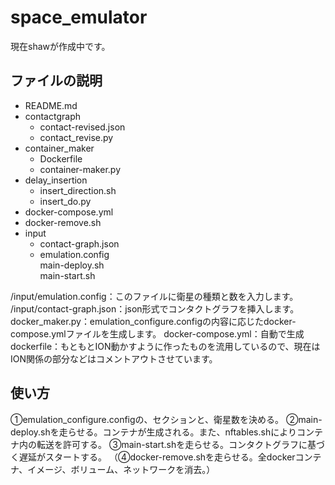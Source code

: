 # space_emulator

現在shawが作成中です。

## ファイルの説明

- README.md  
- contactgraph  
  - contact-revised.json  
  - contact_revise.py  
- container_maker  
  - Dockerfile  
  - container-maker.py  
- delay_insertion  
  - insert_direction.sh  
  - insert_do.py  
- docker-compose.yml  
- docker-remove.sh  
- input  
  - contact-graph.json  
  - emulation.config  
main-deploy.sh  
main-start.sh  

/input/emulation.config：このファイルに衛星の種類と数を入力します。
/input/contact-graph.json：json形式でコンタクトグラフを挿入します。
docker_maker.py：emulation_configure.configの内容に応じたdocker-compose.ymlファイルを生成します。
docker-compose.yml：自動で生成
dockerfile：もともとION動かすように作ったものを流用しているので、現在はION関係の部分などはコメントアウトさせています。

## 使い方

①emulation_configure.configの、セクションと、衛星数を決める。
②main-deploy.shを走らせる。コンテナが生成される。また、nftables.shによりコンテナ内の転送を許可する。
③main-start.shを走らせる。コンタクトグラフに基づく遅延がスタートする。
（④docker-remove.shを走らせる。全dockerコンテナ、イメージ、ボリューム、ネットワークを消去。）